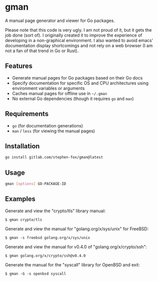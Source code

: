 # gman

A manual page generator and viewer for Go packages.

Please note that this code is very ugly. I am not proud of it, but it
gets the job done (sort of). I originally created it to improve the
experience of developing in a non-graphical environment. I also wanted
to avoid emacs' documentation display shortcomings and not rely on a web
browser (I am not a fan of that trend in Go or Rust).

## Features

- Generate manual pages for Go packages based on their Go docs
- Specify documentation for specific OS and CPU architectures using
  environment variables or arguments
- Caches manual pages for offline use in `~/.gman`
- No external Go dependencies (though it requires `go` and `man`)

## Requirements

- `go` (for documentation generations)
- `man` / `less` (for viewing the manual pages)

## Installation

```sh
go install gitlab.com/stephen-fox/gman@latest
```

## Usage

```sh
gman [options] GO-PACKAGE-ID
```

## Examples

Generate and view the "crypto/tls" library manual:

```console
$ gman crypto/tls
```

Generate and view the manual for "golang.org/x/sys/unix" for FreeBSD:

```console
$ gman -s freebsd golang.org/x/sys/unix
```

Generate and view the manual for v0.4.0 of "golang.org/x/crypto/ssh":

```console
$ gman golang.org/x/crypto/ssh@v0.4.0
```

Generate the manual for the "syscall" library for OpenBSD and exit:

```console
$ gman -G -s openbsd syscall
```
